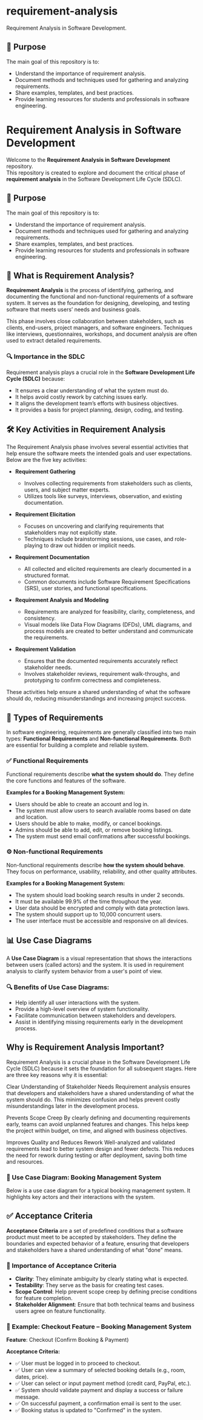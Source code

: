# requirement-analysis
Requirement Analysis in Software Development.

## 📌 Purpose

The main goal of this repository is to:

- Understand the importance of requirement analysis.
- Document methods and techniques used for gathering and analyzing requirements.
- Share examples, templates, and best practices.
- Provide learning resources for students and professionals in software engineering.

# Requirement Analysis in Software Development

Welcome to the **Requirement Analysis in Software Development** repository.  
This repository is created to explore and document the critical phase of **requirement analysis** in the Software Development Life Cycle (SDLC).

## 📌 Purpose

The main goal of this repository is to:

- Understand the importance of requirement analysis.
- Document methods and techniques used for gathering and analyzing requirements.
- Share examples, templates, and best practices.
- Provide learning resources for students and professionals in software engineering.

## 🧠 What is Requirement Analysis?

**Requirement Analysis** is the process of identifying, gathering, and documenting the functional and non-functional requirements of a software system. It serves as the foundation for designing, developing, and testing software that meets users’ needs and business goals.

This phase involves close collaboration between stakeholders, such as clients, end-users, project managers, and software engineers. Techniques like interviews, questionnaires, workshops, and document analysis are often used to extract detailed requirements.

### 🔍 Importance in the SDLC

Requirement analysis plays a crucial role in the **Software Development Life Cycle (SDLC)** because:

- It ensures a clear understanding of what the system must do.
- It helps avoid costly rework by catching issues early.
- It aligns the development team’s efforts with business objectives.
- It provides a basis for project planning, design, coding, and testing.

## 🛠️ Key Activities in Requirement Analysis

The Requirement Analysis phase involves several essential activities that help ensure the software meets the intended goals and user expectations. Below are the five key activities:

- **Requirement Gathering**
  - Involves collecting requirements from stakeholders such as clients, users, and subject matter experts.
  - Utilizes tools like surveys, interviews, observation, and existing documentation.

- **Requirement Elicitation**
  - Focuses on uncovering and clarifying requirements that stakeholders may not explicitly state.
  - Techniques include brainstorming sessions, use cases, and role-playing to draw out hidden or implicit needs.

- **Requirement Documentation**
  - All collected and elicited requirements are clearly documented in a structured format.
  - Common documents include Software Requirement Specifications (SRS), user stories, and functional specifications.

- **Requirement Analysis and Modeling**
  - Requirements are analyzed for feasibility, clarity, completeness, and consistency.
  - Visual models like Data Flow Diagrams (DFDs), UML diagrams, and process models are created to better understand and communicate the requirements.

- **Requirement Validation**
  - Ensures that the documented requirements accurately reflect stakeholder needs.
  - Involves stakeholder reviews, requirement walk-throughs, and prototyping to confirm correctness and completeness.

These activities help ensure a shared understanding of what the software should do, reducing misunderstandings and increasing project success.

## 📂 Types of Requirements

In software engineering, requirements are generally classified into two main types: **Functional Requirements** and **Non-functional Requirements**. Both are essential for building a complete and reliable system.

### ✅ Functional Requirements

Functional requirements describe **what the system should do**. They define the core functions and features of the software.

**Examples for a Booking Management System:**
- Users should be able to create an account and log in.
- The system must allow users to search available rooms based on date and location.
- Users should be able to make, modify, or cancel bookings.
- Admins should be able to add, edit, or remove booking listings.
- The system must send email confirmations after successful bookings.

### ⚙️ Non-functional Requirements

Non-functional requirements describe **how the system should behave**. They focus on performance, usability, reliability, and other quality attributes.

**Examples for a Booking Management System:**
- The system should load booking search results in under 2 seconds.
- It must be available 99.9% of the time throughout the year.
- User data should be encrypted and comply with data protection laws.
- The system should support up to 10,000 concurrent users.
- The user interface must be accessible and responsive on all devices.

## 📊 Use Case Diagrams

A **Use Case Diagram** is a visual representation that shows the interactions between users (called actors) and the system. It is used in requirement analysis to clarify system behavior from a user's point of view.

### 🔍 Benefits of Use Case Diagrams:
- Help identify all user interactions with the system.
- Provide a high-level overview of system functionality.
- Facilitate communication between stakeholders and developers.
- Assist in identifying missing requirements early in the development process.

## Why is Requirement Analysis Important?
Requirement Analysis is a crucial phase in the Software Development Life Cycle (SDLC) because it sets the foundation for all subsequent stages. Here are three key reasons why it is essential:

Clear Understanding of Stakeholder Needs
Requirement analysis ensures that developers and stakeholders have a shared understanding of what the system should do. This minimizes confusion and helps prevent costly misunderstandings later in the development process.

Prevents Scope Creep
By clearly defining and documenting requirements early, teams can avoid unplanned features and changes. This helps keep the project within budget, on time, and aligned with business objectives.

Improves Quality and Reduces Rework
Well-analyzed and validated requirements lead to better system design and fewer defects. This reduces the need for rework during testing or after deployment, saving both time and resources.



### 🧾 Use Case Diagram: Booking Management System

Below is a use case diagram for a typical booking management system. It highlights key actors and their interactions with the system.

## ✅ Acceptance Criteria

**Acceptance Criteria** are a set of predefined conditions that a software product must meet to be accepted by stakeholders. They define the boundaries and expected behavior of a feature, ensuring that developers and stakeholders have a shared understanding of what "done" means.

### 🧠 Importance of Acceptance Criteria

- **Clarity**: They eliminate ambiguity by clearly stating what is expected.
- **Testability**: They serve as the basis for creating test cases.
- **Scope Control**: Help prevent scope creep by defining precise conditions for feature completion.
- **Stakeholder Alignment**: Ensure that both technical teams and business users agree on feature functionality.

### 🧾 Example: Checkout Feature – Booking Management System

**Feature**: Checkout (Confirm Booking & Payment)

**Acceptance Criteria:**

- ✅ User must be logged in to proceed to checkout.
- ✅ User can view a summary of selected booking details (e.g., room, dates, price).
- ✅ User can select or input payment method (credit card, PayPal, etc.).
- ✅ System should validate payment and display a success or failure message.
- ✅ On successful payment, a confirmation email is sent to the user.
- ✅ Booking status is updated to "Confirmed" in the system.
